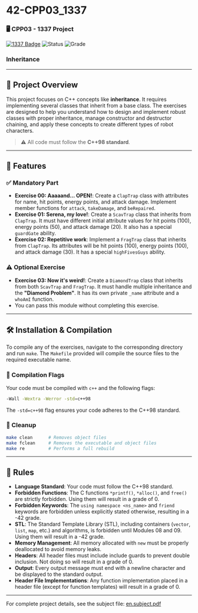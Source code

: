# 42-CPP03\_1337

### 🖥️ CPP03 - 1337 Project

[![1337 Badge](https://img.shields.io/badge/1337-Project-blue)](https://www.42network.org/)
![Status](https://img.shields.io/badge/Status-Completed-brightgreen) ![Grade](https://img.shields.io/badge/Grade-0%2F80-progress)
 
### Inheritance

----

## 📜 Project Overview

This project focuses on C++ concepts like **inheritance**. It requires implementing several classes that inherit from a base class. The exercises are designed to help you understand how to design and implement robust classes with proper inheritance, manage constructor and destructor chaining, and apply these concepts to create different types of robot characters.

> ⚠️ All code must follow the **C++98 standard**.

---

## 🚀 Features

### ✅ Mandatory Part

  * **Exercise 00: Aaaaand... OPEN\!**: Create a `ClapTrap` class with attributes for name, hit points, energy points, and attack damage. Implement member functions for `attack`, `takeDamage`, and `beRepaired`.
  * **Exercise 01: Serena, my love\!**: Create a `ScavTrap` class that inherits from `ClapTrap`. It must have different initial attribute values for hit points (100), energy points (50), and attack damage (20). It also has a special `guardGate` ability.
  * **Exercise 02: Repetitive work**: Implement a `FragTrap` class that inherits from `ClapTrap`. Its attributes will be hit points (100), energy points (100), and attack damage (30). It has a special `highFivesGuys` ability.

### ⚠️ Optional Exercise

  * **Exercise 03: Now it's weird\!**: Create a `DiamondTrap` class that inherits from both `ScavTrap` and `FragTrap`. It must handle multiple inheritance and the **"Diamond Problem"**. It has its own private `_name` attribute and a `whoAmI` function.
  * You can pass this module without completing this exercise.

-----

## 🛠️ Installation & Compilation

To compile any of the exercises, navigate to the corresponding directory and run `make`. The `Makefile` provided will compile the source files to the required executable name.

### 📌 Compilation Flags

Your code must be compiled with `c++` and the following flags:

```bash
-Wall -Wextra -Werror -std=c++98
```

The `-std=c++98` flag ensures your code adheres to the C++98 standard.

### 🔧 Cleanup

```bash
make clean      # Removes object files
make fclean     # Removes the executable and object files
make re         # Performs a full rebuild
```

-----

## 📏 Rules

  * **Language Standard**: Your code must follow the C++98 standard.
  * **Forbidden Functions**: The C functions `*printf()`, `*alloc()`, and `free()` are strictly forbidden. Using them will result in a grade of 0.
  * **Forbidden Keywords**: The `using namespace <ns_name>` and `friend` keywords are forbidden unless explicitly stated otherwise, resulting in a -42 grade.
  * **STL**: The Standard Template Library (STL), including containers (`vector`, `list`, `map`, etc.) and algorithms, is forbidden until Modules 08 and 09. Using them will result in a -42 grade.
  * **Memory Management**: All memory allocated with `new` must be properly deallocated to avoid memory leaks.
  * **Headers**: All header files must include include guards to prevent double inclusion. Not doing so will result in a grade of 0.
  * **Output**: Every output message must end with a newline character and be displayed to the standard output.
  * **Header File Implementations**: Any function implementation placed in a header file (except for function templates) will result in a grade of 0.

-----

For complete project details, see the subject file:
[en.subject.pdf](https://github.com/Redadaghouj/42-CPP03_1337/blob/main/subject/en.subject.pdf)
